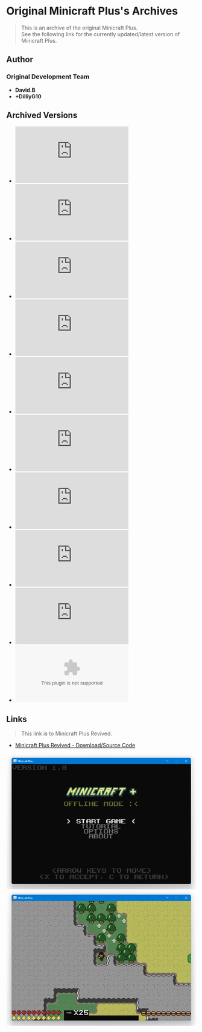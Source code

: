<detail>

# Original Minicraft Plus's Archives 
  
>This is an archive of the original Minicraft Plus.  
>See the following link for the currently updated/latest version of Minicraft Plus.  
   
## Author 
### Original Development Team  
- **David.B**  
- **+DilliyG10**  

## Archived Versions 
- ![Minicraft Plus - 1.2](https://github.com/FurnishedChunk/Minicraft-Mod-Archives/raw/master/Minicraft%20Mods/Minicraft%20Plus/Minicraft%20Plus%201.2%20Test.jar) 
- ![Minicraft Plus - 1.3](https://github.com/FurnishedChunk/Minicraft-Mod-Archives/raw/master/Minicraft%20Mods/Minicraft%20Plus/Minicraft%20Plus%201.3%20Test.jar) 
- ![Minicraft Plus - 1.3.1](https://github.com/FurnishedChunk/Minicraft-Mod-Archives/raw/master/Minicraft%20Mods/Minicraft%20Plus/Minicraft%20Plus%201.3.1%20Test.jar) 
- ![Minicraft Plus - 1.5 PreRelease Dungeon Test](https://github.com/FurnishedChunk/Minicraft-Mod-Archives/raw/master/Minicraft%20Mods/Minicraft%20Plus/Minicraft%20Plus%201.5%20Pre-Release%20Dungeon%20Test.jar) 
- ![Minicraft Plus - 1.5](https://github.com/FurnishedChunk/Minicraft-Mod-Archives/raw/master/Minicraft%20Mods/Minicraft%20Plus/Minicraft%20Plus%201.5.jar) 
- ![Minicraft Plus - 1.6](https://github.com/FurnishedChunk/Minicraft-Mod-Archives/raw/master/Minicraft%20Mods/Minicraft%20Plus/Minicraft%20Plus%201.6.jar) 
- ![Minicraft Plus - 1.7](https://github.com/FurnishedChunk/Minicraft-Mod-Archives/raw/master/Minicraft%20Mods/Minicraft%20Plus/Minicraft%20Plus%201.7.jar) 
- ![Minicraft Plus - dungeon_preview](https://github.com/FurnishedChunk/Minicraft-Mod-Archives/raw/master/Minicraft%20Mods/Minicraft%20Plus/dungeon_preview.jar) 
- ![Minicraft Plus - 1.8](https://github.com/FurnishedChunk/Minicraft-Mod-Archives/raw/master/Minicraft%20Mods/Minicraft%20Plus/minicraft%2B_1.8.jar) 
- ![Minicraft Plus - 1.6-1.7 Source Code](https://github.com/FurnishedChunk/Minicraft-Mod-Archives/raw/master/Minicraft%20Mods/Minicraft%20Plus/minicraft%2B1.6-1.7src.zip) 

## Links
> This link is to Minicraft Plus Revived.
- [Minicraft Plus Revived - Download/Source Code](https://github.com/MinicraftPlus/minicraft-plus-revived)  

![miniplus_main](https://github.com/FurnishedChunk/Minicraft-Mod-Archives/blob/master/readme_shot/miniplus_main.png)
![miniplus](https://github.com/FurnishedChunk/Minicraft-Mod-Archives/blob/master/readme_shot/miniplus.png)
</detail>
<p>

<detail>